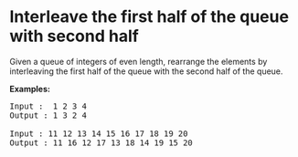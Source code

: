 # Interleave the first half of the queue with second half

<p>
Given a queue of integers of even length, rearrange the elements by interleaving the first half of the queue with the second half of the queue.  
</p>


<strong>Examples: </strong>
<pre>Input :  1 2 3 4
Output : 1 3 2 4

Input : 11 12 13 14 15 16 17 18 19 20
Output : 11 16 12 17 13 18 14 19 15 20</pre>
